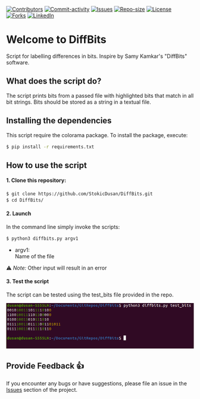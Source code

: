 [![Contributors][contributors-shield]][contributors-url]
[![Commit-activity][commit-activity-shield]][commit-activity-url]
[![Issues][issues-shield]][issues-url]
[![Repo-size][repo-size-shield]][repo-size-url]
[![License][license-shield]][license-url]  
[![Forks][forks-shield]][forks-url]
[![LinkedIn][linkedin-shield]][linkedin-url]

# Welcome to DiffBits
Script for labelling differences in bits.
Inspire by Samy Kamkar's "DiffBits" software.

## What does the script do?
The script prints bits from a passed file with highlighted bits that match in all bit strings. Bits should be stored as a string in a textual file.

## Installing the dependencies
This script require the colorama package. To install the package, execute:
```bash
$ pip install -r requirements.txt
```

## How to use the script
#### 1. Clone this repository:
```bash
$ git clone https://github.com/StokicDusan/DiffBits.git
$ cd DiffBits/
```

#### 2. Launch
In the command line simply invoke the scripts:
```bash
$ python3 diffbits.py argv1
```
* argv1:  
Name of the file  

:warning: *Note:* Other input will result in an error

#### 3. Test the script
The script can be tested using the test_bits file provided in the repo.

<img src="/assets/screenshotDiffBits.png" width="auto" height="auto" />

## Provide Feedback 👍

If you encounter any bugs or have suggestions, please file an issue in the
[Issues][issues-url]
section of the project.

[contributors-shield]: https://img.shields.io/github/contributors/StokicDusan/DiffBits
[contributors-url]: https://github.com/StokicDusan/DiffBits/graphs/contributors
[forks-shield]: https://img.shields.io/github/forks/StokicDusan/DiffBits?style=social
[forks-url]: https://github.com/StokicDusan/DiffBits/network/members
[issues-shield]: https://img.shields.io/github/issues/StokicDusan/DiffBits
[issues-url]: https://github.com/StokicDusan/DiffBits/issues
[commit-activity-shield]: https://img.shields.io/github/last-commit/StokicDusan/DiffBits
[commit-activity-url]: https://github.com/StokicDusan/DiffBits/graphs/commit-activity
[license-url]: https://github.com/StokicDusan/DiffBits/blob/main/LICENSE
[license-shield]: https://img.shields.io/github/license/StokicDusan/DiffBits
[repo-size-shield]: https://img.shields.io/github/repo-size/StokicDusan/DiffBits
[repo-size-url]: https://img.shields.io/github/repo-size/StokicDusan/DiffBits
[linkedin-shield]: https://img.shields.io/badge/LinkedIn-0077B5?style=plastice&logo=linkedin&logoColor=white
[linkedin-url]: https://linkedin.com/in/stokicdusan

